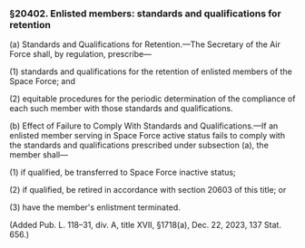 ### §20402. Enlisted members: standards and qualifications for retention ###

(a) Standards and Qualifications for Retention.—The Secretary of the Air Force shall, by regulation, prescribe—

(1) standards and qualifications for the retention of enlisted members of the Space Force; and

(2) equitable procedures for the periodic determination of the compliance of each such member with those standards and qualifications.

(b) Effect of Failure to Comply With Standards and Qualifications.—If an enlisted member serving in Space Force active status fails to comply with the standards and qualifications prescribed under subsection (a), the member shall—

(1) if qualified, be transferred to Space Force inactive status;

(2) if qualified, be retired in accordance with section 20603 of this title; or

(3) have the member's enlistment terminated.

(Added Pub. L. 118–31, div. A, title XVII, §1718(a), Dec. 22, 2023, 137 Stat. 656.)